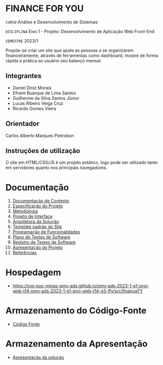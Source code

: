 # FINANCE FOR YOU

`CURSO`
Análise e Desenvolvimento de Sistemas

`DISCIPLINA`
Eixo 1 - Projeto: Desenvolvimento de Aplicação Web Front-End

`SEMESTRE`
2023/1

Propõe-se criar um site  que ajude as pessoas a se organizarem financeiramente, através de ferramentas como dashboard, mostre de forma rápida e prática ao usuário seu balanço mensal.

## Integrantes

* Daniel Diniz Morais
* Efraim Buarque de Lima Santos
* Guilherme da Silva Santos Júnior
* Lucas Ribeiro Veiga Cruz
* Ricardo Gomes Vieira

## Orientador

Carlos Alberto Marques Pietrobon

## Instruções de utilização

O site em HTML/CSS/JS é um projeto estático, logo pode ser utilizado tanto em servidores quanto nos principais navegadores.

# Documentação

<ol>
<li><a href="docs/01-Documentação de Contexto.md"> Documentação de Contexto</a></li>
<li><a href="docs/02-Especificação do Projeto.md"> Especificação do Projeto</a></li>
<li><a href="docs/03-Metodologia.md"> Metodologia</a></li>
<li><a href="docs/04-Projeto de Interface.md"> Projeto de Interface</a></li>
<li><a href="docs/05-Arquitetura da Solução.md"> Arquitetura da Solução</a></li>
<li><a href="docs/06-Template padrão do Site.md"> Template padrão do Site</a></li>
<li><a href="docs/07-Programação de Funcionalidades.md"> Programação de Funcionalidades</a></li>
<li><a href="docs/08-Plano de Testes de Software.md"> Plano de Testes de Software</a></li>
<li><a href="docs/09-Registro de Testes de Software.md"> Registro de Testes de Software</a></li>
<li><a href="docs/10-Apresentação do Projeto.md"> Apresentação do Projeto</a></li>
<li><a href="docs/11-Referências.md"> Referências</a></li>
</ol>

# Hospedagem

* https://icei-puc-minas-pmv-ads.github.io/pmv-ads-2023-1-e1-proj-web-t14-pmv-ads-2023-1-e1-proj-web-t14-g3-ffy/src/financeFY

# Armazenamento do Código-Fonte

* <a href="src/financeFY">Código Fonte</a>

# Armazenamento da Apresentação

* <a href="presentation/V%C3%ADdeo_apresenta%C3%A7%C3%A3o_FFY.mp4">Apresentação da solução</a>
